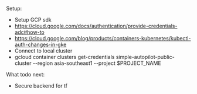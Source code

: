Setup:
- Setup GCP sdk
- https://cloud.google.com/docs/authentication/provide-credentials-adc#how-to
- https://cloud.google.com/blog/products/containers-kubernetes/kubectl-auth-changes-in-gke 
- Connect to local cluster
- gcloud container clusters get-credentials simple-autopilot-public-cluster --region asia-southeast1 --project $PROJECT_NAME

What todo next:
- Secure backend for tf